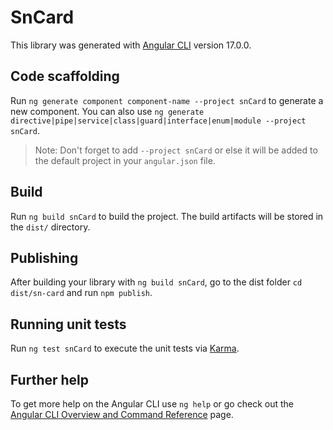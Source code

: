 # SnCard

This library was generated with [Angular CLI](https://github.com/angular/angular-cli) version 17.0.0.

## Code scaffolding

Run `ng generate component component-name --project snCard` to generate a new component. You can also use `ng generate directive|pipe|service|class|guard|interface|enum|module --project snCard`.
> Note: Don't forget to add `--project snCard` or else it will be added to the default project in your `angular.json` file. 

## Build

Run `ng build snCard` to build the project. The build artifacts will be stored in the `dist/` directory.

## Publishing

After building your library with `ng build snCard`, go to the dist folder `cd dist/sn-card` and run `npm publish`.

## Running unit tests

Run `ng test snCard` to execute the unit tests via [Karma](https://karma-runner.github.io).

## Further help

To get more help on the Angular CLI use `ng help` or go check out the [Angular CLI Overview and Command Reference](https://angular.io/cli) page.

